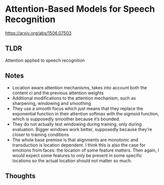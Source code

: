 # Attention-Based Models for Speech Recognition

https://arxiv.org/abs/1506.07503

## TLDR
Attention applied to speech recognition

## Notes
- Location aware attention mechanisms, takes into account both the content ci and the previous attention weights
- Additional modifications to the attention mechanism, such as sharpening, windowing and smoothing
- They use a smooth focus which just means that they replace the exponential function in their attention softmax with the sigmoid function, which is supposedly smoother because it’s bounded.
- They do not actually test windowing during training, only during evaluation. Bigger windows work better, supposedly because they’re closer to training conditions
- The whole base premise is that alignments are monotonic and transduction is location dependent. I think this is also the case for emotions from faces: the location of some feature matters. Then again, I would expect some features to only be present in some specific locations so the actual location should not matter so much.

## Thoughts
